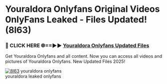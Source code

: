 # Youraldora Onlyfans Original Videos 0nlyFans Leaked - Files Updated! (8l63)

<h3>🔴 CLICK HERE 🌐==►► <a href="https://tinyurl.com/x26r9saj" rel="nofollow">Youraldora Onlyfans Updated Files</a></h3>

Get Youraldora Onlyfans and all content. Now you can access all videos and pictures of Youraldora Onlyfans. New Updated Files 2025!

[![8l63](https://i.imgur.com/LkgZPqh.gif)](https://tinyurl.com/x26r9saj)
youraldora onlyfans<br>
youraldora leaked onlyfans